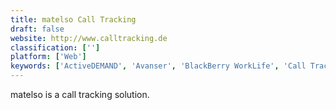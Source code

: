 ```yaml
---
title: matelso Call Tracking
draft: false 
website: http://www.calltracking.de
classification: ['']
platform: ['Web']
keywords: ['ActiveDEMAND', 'Avanser', 'BlackBerry WorkLife', 'Call Tracker', 'CallRail', 'Calltouch', 'Calltracks', 'Delacon', 'DialogTech', 'ExecVision', 'FluentStream', 'Freespee', 'Infinity Cloud', 'Invoca', 'Marchex', 'Mediahawk', 'NICE Systems', 'Phonalytics', 'ResponseTap', 'Ruler Analytics', 'Verba Recording System', 'iStat24']
---
```

matelso is a call tracking solution.